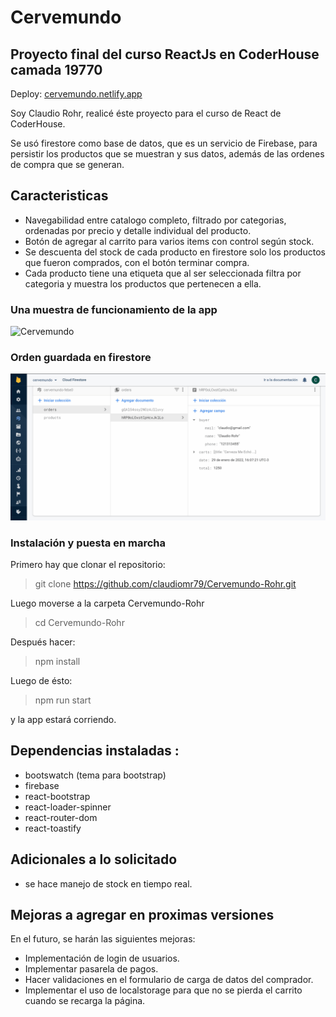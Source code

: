 # Cervemundo

## Proyecto final del curso ReactJs en CoderHouse camada 19770

Deploy: [cervemundo.netlify.app](cervemundo.netlify.app)

 Soy Claudio Rohr, realicé éste proyecto para el curso de React de CoderHouse.

Se usó firestore como base de datos, que es un servicio de Firebase, para persistir los productos que se muestran y sus datos, además de las ordenes de compra que se generan.

## Caracteristicas

- Navegabilidad entre catalogo completo, filtrado por categorias, ordenadas por precio y detalle individual del producto.
- Botón de agregar al carrito para varios items con control según stock.
- Se descuenta del stock de cada producto en firestore solo los productos que fueron comprados, con el botón terminar compra.
- Cada producto tiene una etiqueta que al ser seleccionada filtra por categoria y muestra los productos que pertenecen a ella.



### Una muestra de funcionamiento de la app
![Cervemundo](https://github.com/claudiomr79/Cervemundo-Rohr/blob/main/public/cervemundo1.gif)
### Orden guardada en firestore
![Firestore](https://github.com/claudiomr79/Cervemundo-Rohr/blob/main/public/firestore.gif)

### Instalación y puesta en marcha

Primero hay que clonar el repositorio:
> git clone https://github.com/claudiomr79/Cervemundo-Rohr.git

Luego moverse a la carpeta Cervemundo-Rohr
>cd Cervemundo-Rohr

Después hacer:
>npm install

Luego de ésto:
>npm run start 

y la app estará corriendo.

## Dependencias instaladas :

  *  bootswatch (tema para bootstrap)
  *  firebase
  *  react-bootstrap
  *  react-loader-spinner
  *  react-router-dom
  *  react-toastify

## Adicionales a lo solicitado

- se hace manejo de stock en tiempo real.

## Mejoras a agregar en proximas versiones

En el futuro, se harán las siguientes mejoras:

- Implementación de login de usuarios.
- Implementar pasarela de pagos.
- Hacer validaciones en el formulario de carga de datos del comprador.
- Implementar el uso de localstorage para que no se pierda el carrito cuando se recarga la página.


